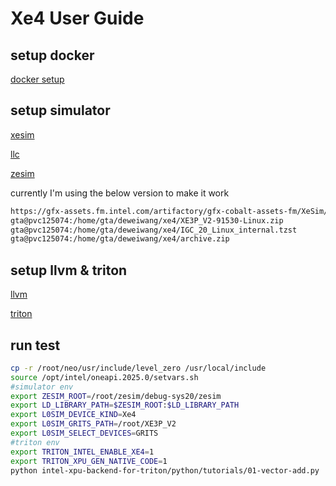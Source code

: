 # Xe4 User Guide


## setup docker
[docker setup](https://github.com/intel-sandbox/containers.docker.gpu.compute.sim/blob/main/README.md)


## setup simulator
[xesim](https://axeweb.intel.com/axe/software/ci/64/1/versions)

[llc](https://ubit-gfx.intel.com/build/20569811/artifacts)

[zesim](https://gfx-assets.fm.intel.com/artifactory/gfx-gca-assets-fm/zesim)

currently I'm using the below version to make it work
```bash
https://gfx-assets.fm.intel.com/artifactory/gfx-cobalt-assets-fm/XeSim/Linux/XE3P_V2/91530/XE3P_V2-91530-Linux.zip
gta@pvc125074:/home/gta/deweiwang/xe4/XE3P_V2-91530-Linux.zip
gta@pvc125074:/home/gta/deweiwang/xe4/IGC_20_Linux_internal.tzst
gta@pvc125074:/home/gta/deweiwang/xe4/archive.zip
```





## setup llvm & triton
[llvm](https://github.com/Dewei-Wang-sh/drivers.gpu.compiler.llvm-pisa/tree/xe4_draft)

[triton](https://github.com/Dewei-Wang-sh/intel-xpu-backend-for-triton/tree/xe4_draft)

## run test
```bash
cp -r /root/neo/usr/include/level_zero /usr/local/include
source /opt/intel/oneapi.2025.0/setvars.sh
#simulator env
export ZESIM_ROOT=/root/zesim/debug-sys20/zesim
export LD_LIBRARY_PATH=$ZESIM_ROOT:$LD_LIBRARY_PATH
export L0SIM_DEVICE_KIND=Xe4
export L0SIM_GRITS_PATH=/root/XE3P_V2
export L0SIM_SELECT_DEVICES=GRITS
#triton env
export TRITON_INTEL_ENABLE_XE4=1
export TRITON_XPU_GEN_NATIVE_CODE=1
python intel-xpu-backend-for-triton/python/tutorials/01-vector-add.py
```
